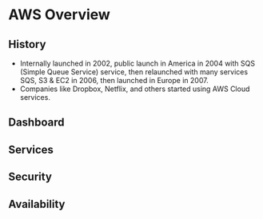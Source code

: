 # AWS Overview
## History
- Internally launched in 2002, public launch in America in 2004 with SQS (Simple Queue Service) service, then relaunched with many services SQS, S3 & EC2 in 2006, then launched in Europe in 2007.
- Companies like Dropbox, Netflix, and others started using AWS Cloud services.
## Dashboard

## Services

## Security

## Availability
